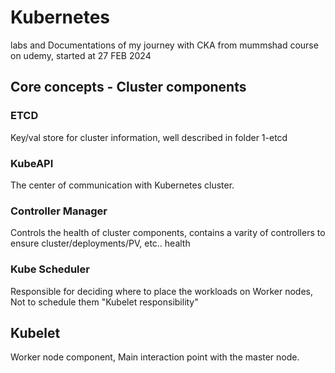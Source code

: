 # Kubernetes
labs and Documentations of my journey with CKA from mummshad course on udemy, started at 27 FEB 2024

## Core concepts - Cluster components

### ETCD
Key/val store for cluster information, well described in folder 1-etcd

### KubeAPI
The center of communication with Kubernetes cluster.

### Controller Manager
Controls the health of cluster components, contains a varity of controllers to ensure cluster/deployments/PV, etc.. health

### Kube Scheduler
Responsible for deciding where to place the workloads on Worker nodes, Not to schedule them "Kubelet responsibility" 

## Kubelet
Worker node component, Main interaction point with the master node.
